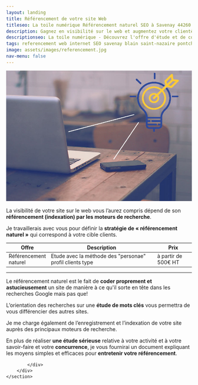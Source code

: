```yaml
---
layout: landing
title: Référencement de votre site Web
titleseo: La toile numérique Référencement naturel SEO à Savenay 44260
description: Gagnez en visibilité sur le web et augmentez votre clientèle
descriptionseo: La toile numérique - Découvrez l'offre d'étude et de codage en référencement naturel SEO de la Toile Numerique sur Savenay 44260, Blain, Pontchateau, Saint-Nazaire.
tags: referencement web internet SEO savenay blain saint-nazaire pontchateau saint etienne montluc 
image: assets/images/referencement.jpg
nav-menu: false
---
```


<!-- Main -->
<div id="main">

<!-- One -->
<section id="one" class="spotlights">
	<section>
		<a href="#" class="image">
			<img src="assets/images/referencement.jpg" alt="referencement savenay pontchateau blain saint-etienne de montluc saint-nazaire référencement" data-position="center center" />
		</a>
		<div class="content">
			<div class="inner">
				<p>La visibilité de votre site sur le web vous l’aurez compris dépend de son <b>référencement (indexation) par les moteurs de recherche</b>.</p>
				<p>Je travaillerais avec vous pour définir la <b>stratégie de « référencement naturel »</b> qui correspond à votre cible clients. </p>
				<div class="table-wrapper">
					<table>
						<thead>
							<tr>
								<th width="20%">Offre </th>
								<th>Description</th>
								<th width="20%">Prix</th>
							</tr>
						</thead>
						<tbody>
							<tr>
								<td>Référencement naturel</td>
								<td>Etude avec la méthode des "personae" profil clients type</td>
								<td>à partir de 500€ HT</td>
							</tr>									
						</tbody>							
					</table>
				</div>
				<hr>
				<p>Le référencement naturel est le fait de <b>coder proprement et astucieusement</b> un site de manière à ce qu'il sorte en tête dans les recherches Google mais pas que!</p>
				<p>L’orientation des recherches sur une <b>étude de mots clés</b> vous permettra de vous différencier des autres sites.</p>
				<p>Je me charge également de l’enregistrement et l’indexation de votre site auprès des principaux moteurs de recherche.</p>
				<p>En plus de réaliser <b>une étude sérieuse</b> relative à votre activité et à votre savoir-faire et votre <b>concurrence</b>, je vous fournirai un document expliquant les moyens simples et efficaces pour <b>entretenir votre référencement</b>.</p>

			</div>
		</div>
	</section>
</section>

</div>

